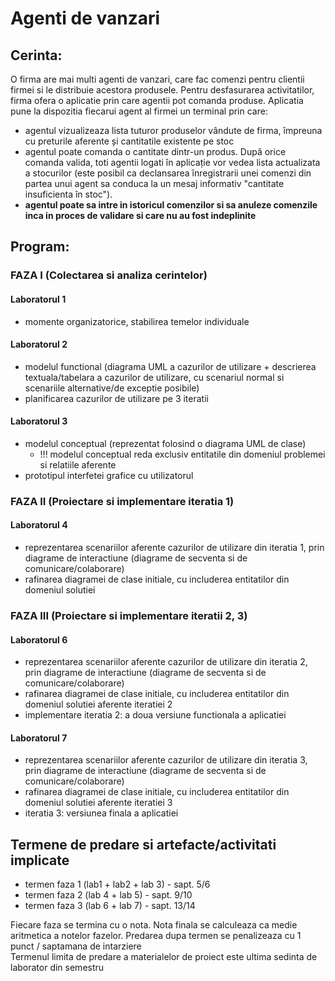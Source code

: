 # Agenti de vanzari

## Cerinta:
O firma are mai multi agenti de vanzari, care fac comenzi pentru clientii firmei si le distribuie acestora produsele. Pentru desfasurarea activitatilor, firma ofera o aplicatie prin care agentii pot comanda produse. Aplicatia pune la dispozitia fiecarui agent al firmei un terminal prin care:
- agentul vizualizeaza lista tuturor produselor vândute de firma, împreuna cu preturile aferente și cantitatile existente pe stoc
- agentul poate comanda o cantitate dintr-un produs. După orice comanda valida, toti agentii logati în aplicație vor vedea lista actualizata a stocurilor (este posibil ca declansarea înregistrarii unei comenzi din partea unui agent sa conduca la un mesaj informativ "cantitate insuficienta în stoc").
- **agentul poate sa intre in istoricul comenzilor si sa anuleze comenzile inca in proces de validare si care nu au fost indeplinite**

## Program:

### FAZA I (Colectarea si analiza cerintelor) 

#### Laboratorul 1 

- momente organizatorice, stabilirea temelor individuale 

#### Laboratorul 2 

- modelul functional (diagrama UML a cazurilor de utilizare + descrierea textuala/tabelara a cazurilor de utilizare, cu scenariul normal si scenariile alternative/de exceptie posibile)
- planificarea cazurilor de utilizare pe 3 iteratii 

#### Laboratorul 3 

- modelul conceptual (reprezentat folosind o diagrama UML de clase) 
  - !!! modelul conceptual reda exclusiv entitatile din domeniul problemei si relatiile aferente 
- prototipul interfetei grafice cu utilizatorul 

### FAZA II (Proiectare si implementare iteratia 1)  

#### Laboratorul 4 

- reprezentarea scenariilor aferente cazurilor de utilizare din iteratia 1, prin diagrame de interactiune (diagrame de secventa si de comunicare/colaborare) 
- rafinarea diagramei de clase initiale, cu includerea entitatilor din domeniul solutiei

### FAZA III (Proiectare si implementare iteratii 2, 3) 

#### Laboratorul 6 

- reprezentarea scenariilor aferente cazurilor de utilizare din iteratia 2, prin diagrame de interactiune (diagrame de secventa si de comunicare/colaborare) 
- rafinarea diagramei de clase initiale, cu includerea entitatilor din domeniul solutiei aferente iteratiei 2 
- implementare iteratia 2: a doua versiune functionala a aplicatiei 

#### Laboratorul 7 

- reprezentarea scenariilor aferente cazurilor de utilizare din iteratia 3, prin diagrame de interactiune (diagrame de secventa si de comunicare/colaborare)
- rafinarea diagramei de clase initiale, cu includerea entitatilor din domeniul solutiei aferente iteratiei 3 
- iteratia 3: versiunea finala a aplicatiei 
 
## Termene de predare si artefacte/activitati implicate 

- termen faza 1 (lab1 + lab2 + lab 3) - sapt. 5/6 
- termen faza 2 (lab 4 + lab 5) - sapt. 9/10 
- termen faza 3 (lab 6 + lab 7) - sapt. 13/14 

Fiecare faza se termina cu o nota. Nota finala se calculeaza ca medie aritmetica a notelor fazelor. Predarea dupa termen se penalizeaza cu 1 punct / saptamana de intarziere  
Termenul limita de predare a materialelor de proiect este ultima sedinta de laborator din semestru
